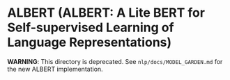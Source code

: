 # ALBERT (ALBERT: A Lite BERT for Self-supervised Learning of Language Representations)

**WARNING**: This directory is deprecated.
See `nlp/docs/MODEL_GARDEN.md` for the new ALBERT implementation.
